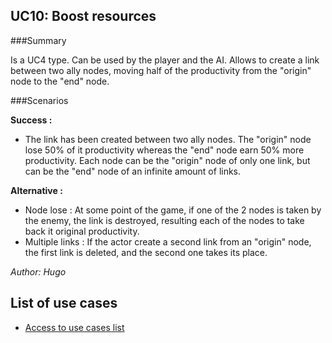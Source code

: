 ## UC10: Boost resources

###Summary

Is a UC4 type. Can be used by the player and the AI. 
Allows to create a link between two ally nodes, moving half of the productivity from the "origin" node to the "end" node.

###Scenarios

**Success :**
* The link has been created between two ally nodes. The "origin" node lose 50% of it productivity whereas the "end" node earn 50% more productivity. Each node can be the "origin" node of only one link, but can be the "end" node of an infinite amount of links.

**Alternative :**
* Node lose : At some point of the game, if one of the 2 nodes is taken by the enemy, the link is destroyed, resulting each of the nodes to take back it original productivity.
* Multiple links : If the actor create a second link from an "origin" node, the first link is deleted, and the second one takes its place.


*Author: Hugo*
## List of use cases
* [Access to use cases list][L]

[L]:../UserCase.md